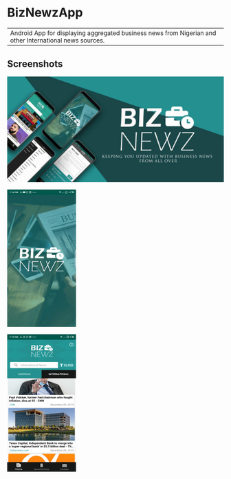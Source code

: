 # BizNewzApp
<table>
<tr>
<td>
  Android App for displaying aggregated business news from Nigerian and other International news sources.
</td>
</tr>
</table>

## Screenshots

![Promo Image](screenshots/IMG-20191207-WA0016.jpg)


![Screenshot 1](screenshots/sc1.png)

![Screenshot 1](screenshots/sc2.png)
